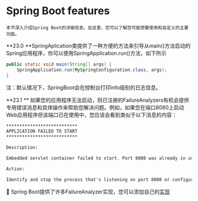 # Spring Boot features

 	本节深入介绍Spring Boot的详细信息。在这里，您可以了解您可能想要使用和自定义的主要功能。

**23.0  **SpringAplication类提供了一种方便的方法来引导从main()方法启动的Spring应用程序，你可以使用SpringApplication.run()方法，如下所示

````java
public static void main(String[] args) {
	SpringApplication.run(MySpringConfiguration.class, args);
}
````

注：默认情况下，SpringBoot会在控制台打印info级别的日志信息。

**23.1  ** 如果您的应用程序无法启动，则已注册的FailureAnalyzers有机会提供专用错误消息和具体操作来帮助您解决问题。例如，如果您在端口8080上启动Web应用程序但该端口已在使用中，您应该会看到类似于以下消息的内容：

````txt
***************************
APPLICATION FAILED TO START
***************************

Description:

Embedded servlet container failed to start. Port 8080 was already in use.

Action:

Identify and stop the process that's listening on port 8080 or configure this application to listen on another port.
````

:musical_note: Spring Boot提供了许多FailureAnalyzer实现，您可以添加自己的[实现](https://docs.spring.io/spring-boot/docs/2.1.0.RELEASE/reference/htmlsingle/#howto-failure-analyzer)



 

